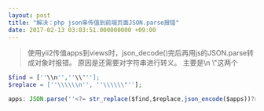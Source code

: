 ```yaml
---
layout: post
title: "解决：php json串传值到前端页面JSON.parse报错"
date: 2017-02-13 03:03:51.000000000 +09:00
---
```


>使用yii2传值apps到views时，json_decode()完后再用js的JSON.parse转成对象时报错。
>原因是还需要对字符串进行转义。 主要是\\n \\"这两个

```php
$find = [''\\n'',''\\"''];
$replace = [''\\\\\\n'', ''\\\\\\"''];
```
```js
apps: JSON.parse(''<?= str_replace($find,$replace,json_encode($apps))?>'')
```